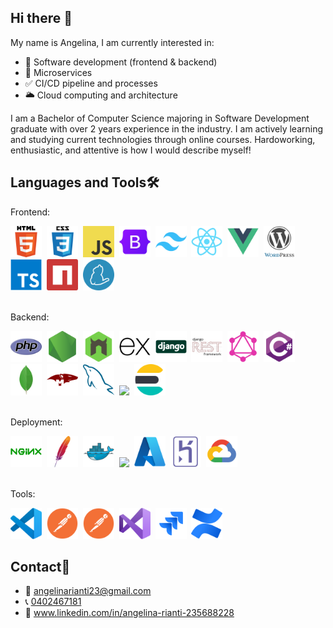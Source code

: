 ## Hi there 👋

My name is Angelina, I am currently interested in:
- 💼 Software development (frontend & backend)
- 🔭 Microservices
- ✅ CI/CD pipeline and processes
- 🌥️ Cloud computing and architecture

I am a Bachelor of Computer Science majoring in Software Development graduate with over 2 years experience in the industry. I am actively learning and studying current technologies through online courses. Hardoworking, enthusiastic, and attentive is how I would describe myself!

## Languages and Tools🛠️

Frontend:
<div>
  <img width=50px src="https://raw.githubusercontent.com/github/explore/80688e429a7d4ef2fca1e82350fe8e3517d3494d/topics/html/html.png">&nbsp;
  <img width=50px src="https://raw.githubusercontent.com/github/explore/80688e429a7d4ef2fca1e82350fe8e3517d3494d/topics/css/css.png">&nbsp;
  <img width=50px src="https://raw.githubusercontent.com/github/explore/80688e429a7d4ef2fca1e82350fe8e3517d3494d/topics/javascript/javascript.png">&nbsp;
  <img width=50px src="https://github.com/devicons/devicon/blob/master/icons/bootstrap/bootstrap-original.svg">&nbsp;
  <img width=50px src="https://github.com/devicons/devicon/blob/master/icons/tailwindcss/tailwindcss-original.svg">&nbsp;
  <img width=50px src="https://github.com/devicons/devicon/blob/master/icons/react/react-original.svg">&nbsp;
  <img width=50px src="https://github.com/devicons/devicon/blob/master/icons/vuejs/vuejs-original.svg">&nbsp;
  <img width=50px src="https://github.com/devicons/devicon/blob/master/icons/wordpress/wordpress-original.svg">&nbsp;
  <img width=50px src="https://github.com/devicons/devicon/blob/master/icons/typescript/typescript-original.svg">&nbsp;
  <img width=50px src="https://github.com/devicons/devicon/blob/master/icons/npm/npm-original.svg">&nbsp;
  <img width=50px src="https://github.com/devicons/devicon/blob/master/icons/yarn/yarn-original.svg">&nbsp;
</div>

</br>

Backend:
<div>
  <img width=50px src="https://github.com/devicons/devicon/blob/master/icons/php/php-original.svg">&nbsp;
  <img width=50px src="https://github.com/devicons/devicon/blob/master/icons/nodejs/nodejs-original.svg">&nbsp;
  <img width=50px src="https://github.com/devicons/devicon/blob/master/icons/nodemon/nodemon-original.svg">&nbsp;
  <img width=50px src="https://github.com/devicons/devicon/blob/master/icons/express/express-original.svg">&nbsp;
  <img width=50px src="https://github.com/devicons/devicon/blob/master/icons/django/django-original.svg">&nbsp;
  <img width=50px src="https://github.com/devicons/devicon/blob/master/icons/djangorest/djangorest-original.svg">&nbsp;
  <img width=50px src="https://github.com/devicons/devicon/blob/master/icons/graphql/graphql-original.svg">&nbsp;
  <img width=50px src="https://github.com/devicons/devicon/blob/master/icons/csharp/csharp-original.svg">&nbsp;
  <img width=50px src="https://github.com/devicons/devicon/blob/master/icons/mongodb/mongodb-original.svg">&nbsp;
  <img width=50px src="https://github.com/devicons/devicon/blob/master/icons/mongoose/mongoose-original.svg">&nbsp;
  <img width=50px src="https://github.com/devicons/devicon/blob/master/icons/mysql/mysql-original.svg">&nbsp;
  <img width=50px src="https://github.com/devicons/devicon/blob/master/icons/dynammodb/dynammodb-original.svg">&nbsp;
  <img width=50px src="https://github.com/devicons/devicon/blob/master/icons/elasticsearch/elasticsearch-original.svg">&nbsp;
</div>

</br>

Deployment:
<div>
  <img width=50px src="https://github.com/devicons/devicon/blob/master/icons/nginx/nginx-original.svg">&nbsp;
  <img width=50px src="https://github.com/devicons/devicon/blob/master/icons/apache/apache-original.svg">&nbsp;
  <img width=50px src="https://github.com/devicons/devicon/blob/master/icons/docker/docker-original.svg">&nbsp;
  <img width=50px src="https://github.com/devicons/devicon/blob/master/icons/aws/aws-original.svg">&nbsp;
  <img width=50px src="https://github.com/devicons/devicon/blob/master/icons/azure/azure-original.svg">&nbsp;
  <img width=50px src="https://github.com/devicons/devicon/blob/master/icons/heroku/heroku-original.svg">&nbsp;
  <img width=50px src="https://github.com/devicons/devicon/blob/master/icons/googlecloud/googlecloud-original.svg">&nbsp;
</div>

</br>

Tools:
<div>
  <img width=50px src="https://github.com/devicons/devicon/blob/master/icons/vscode/vscode-original.svg">&nbsp;
  <img width=50px src="https://github.com/devicons/devicon/blob/master/icons/postman/postman-original.svg">&nbsp;
  <img width=50px src="https://github.com/devicons/devicon/blob/master/icons/postman/postman-original.svg">&nbsp;
  <img width=50px src="https://github.com/devicons/devicon/blob/master/icons/visualstudio/visualstudio-original.svg">&nbsp;
  <img width=50px src="https://github.com/devicons/devicon/blob/master/icons/jira/jira-original.svg">&nbsp;
  <img width=50px src="https://github.com/devicons/devicon/blob/master/icons/confluence/confluence-original.svg">&nbsp;
</div>

## Contact📧

- 📩 <a href="mailto:angelinarianti23@gmail.com">angelinarianti23@gmail.com</a>
- 📞 <a href="tel:0402467181">0402467181</a>
- 🔗 <a href="www.linkedin.com/in/angelina-rianti-235688228">www.linkedin.com/in/angelina-rianti-235688228</a>

